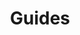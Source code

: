 ---
title: Guides
description: Consult the following developer guides on common subjects and usage of EMDK for Android features and API's.
layout: list-content-items.html
content-items:
    - type: section
      level: 4
      title: SimulScan API
      text: Understand how to use the SimulScan API's to perform full document capture in your application. SimulScan involves capturing fields of interest in a given document and converting it into data that an end-user application can use immediately at the point of transaction.
      url: /emdk-for-android/4-1/guide/simulscan_guide
    - type: section
      level: 4
      title: Name-Value Pair
      text: Using the Profile Manager API's you can quickly change values dynamically on a given profile using name-value pairs. This guide contains examples of how to best use these APIs.
      url: /emdk-for-android/4-1/guide/name_value_pair
    - type: section
      level: 4
      title: PersonalShopper API
      text: The MC18 device provided by Zebra allows developers to easily create applications in the Personal Shopper category. This guide contains examples specific to using EMDK for Android with the MC18.
      url: /emdk-for-android/4-1/guide/personalshopper
    - type: section
      level: 4
      title: Secure NFC API
      text: This guide contains examples and best practices when using the Secure NFC API's including MifareDesfire, MiFareSam, SamKey, etc.
      url: /emdk-for-android/4-1/guide/securenfc
    - type: section
      level: 4
      title: Barcode Scanner States
      text: This guide provides diagrams to illustrate the states that a barcode scanner will transition through while using the EMDK Barcode Scanning API's.
      url: /emdk-for-android/4-1/guide/scanner
    - type: section
      level: 4
      title: Payment API
      text: This guide contains examples and best practices when using the Payment API's along with Zebra's PD40 payment device.
      url: /emdk-for-android/4-1/guide/payment-api
    - type: section
      level: 4
      title: PD40 Firmware Update
      text: This guide contains information about querying and updating the PD40's firmware from your application.
      url: /emdk-for-android/4-1/guide/pd40-firmware-update
    - type: section
      level: 4
      title: EMDK Programming Practices
      text: This guide contains various EMDK for Android programming tips.
      url: /emdk-for-android/4-1/guide/programming_practices
---           